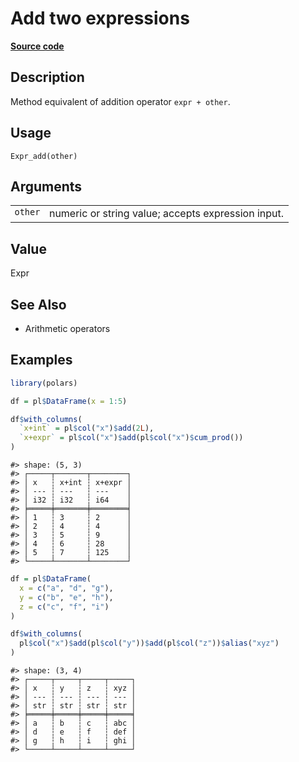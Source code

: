 

# Add two expressions

[**Source code**](https://github.com/pola-rs/r-polars/tree/main/R/expr__expr.R#L229)

## Description

Method equivalent of addition operator <code>expr + other</code>.

## Usage

<pre><code class='language-R'>Expr_add(other)
</code></pre>

## Arguments

<table>
<tr>
<td style="white-space: nowrap; font-family: monospace; vertical-align: top">
<code id="Expr_add_:_other">other</code>
</td>
<td>
numeric or string value; accepts expression input.
</td>
</tr>
</table>

## Value

Expr

## See Also

<ul>
<li>

Arithmetic operators

</li>
</ul>

## Examples

``` r
library(polars)

df = pl$DataFrame(x = 1:5)

df$with_columns(
  `x+int` = pl$col("x")$add(2L),
  `x+expr` = pl$col("x")$add(pl$col("x")$cum_prod())
)
```

    #> shape: (5, 3)
    #> ┌─────┬───────┬────────┐
    #> │ x   ┆ x+int ┆ x+expr │
    #> │ --- ┆ ---   ┆ ---    │
    #> │ i32 ┆ i32   ┆ i64    │
    #> ╞═════╪═══════╪════════╡
    #> │ 1   ┆ 3     ┆ 2      │
    #> │ 2   ┆ 4     ┆ 4      │
    #> │ 3   ┆ 5     ┆ 9      │
    #> │ 4   ┆ 6     ┆ 28     │
    #> │ 5   ┆ 7     ┆ 125    │
    #> └─────┴───────┴────────┘

``` r
df = pl$DataFrame(
  x = c("a", "d", "g"),
  y = c("b", "e", "h"),
  z = c("c", "f", "i")
)

df$with_columns(
  pl$col("x")$add(pl$col("y"))$add(pl$col("z"))$alias("xyz")
)
```

    #> shape: (3, 4)
    #> ┌─────┬─────┬─────┬─────┐
    #> │ x   ┆ y   ┆ z   ┆ xyz │
    #> │ --- ┆ --- ┆ --- ┆ --- │
    #> │ str ┆ str ┆ str ┆ str │
    #> ╞═════╪═════╪═════╪═════╡
    #> │ a   ┆ b   ┆ c   ┆ abc │
    #> │ d   ┆ e   ┆ f   ┆ def │
    #> │ g   ┆ h   ┆ i   ┆ ghi │
    #> └─────┴─────┴─────┴─────┘
